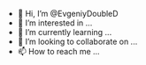 - 👋 Hi, I’m @EvgeniyDoubleD
- 👀 I’m interested in ...
- 🌱 I’m currently learning ...
- 💞️ I’m looking to collaborate on ...
- 📫 How to reach me ...

<!---
EvgeniyDoubleD/EvgeniyDoubleD is a ✨ special ✨ repository because its `README.md` (this file) appears on your GitHub profile.
You can click the Preview link to take a look at your changes.
--->
